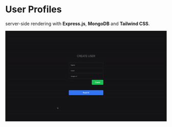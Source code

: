 # User Profiles
server-side rendering with **Express.js**, **MongoDB** and **Tailwind CSS**.


![GIF](./up.gif)
